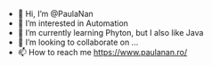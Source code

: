 - 👋 Hi, I’m @PaulaNan
- 👀 I’m interested in Automation
- 🌱 I’m currently learning Phyton, but I also like Java
- 💞️ I’m looking to collaborate on ...
- 📫 How to reach me https://www.paulanan.ro/


